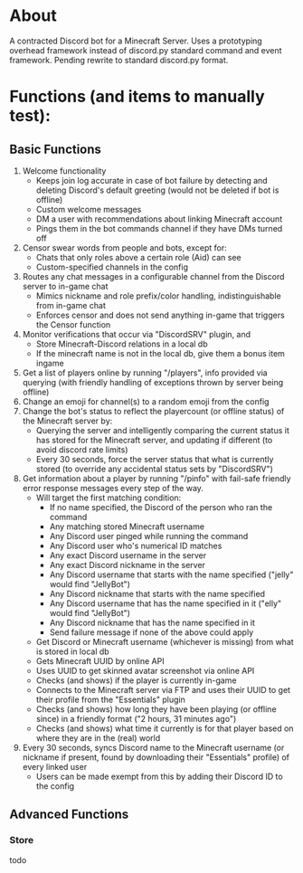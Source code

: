 # About
A contracted Discord bot for a Minecraft Server. Uses a prototyping overhead framework instead of discord.py standard command and event framework. Pending rewrite to standard discord.py format.


# Functions (and items to manually test):
## Basic Functions
1. Welcome functionality 
    - Keeps join log accurate in case of bot failure by detecting and deleting Discord's default greeting (would not be deleted if bot is offline)
    - Custom welcome messages
    - DM a user with recommendations about linking Minecraft account
    - Pings them in the bot commands channel if they have DMs turned off
2. Censor swear words from people and bots, except for:
    - Chats that only roles above a certain role (Aid) can see
    - Custom-specified channels in the config
3. Routes any chat messages in a configurable channel from the Discord server to in-game chat
    - Mimics nickname and role prefix/color handling, indistinguishable from in-game chat
    - Enforces censor and does not send anything in-game that triggers the Censor function
4. Monitor verifications that occur via "DiscordSRV" plugin, and
    - Store Minecraft-Discord relations in a local db
    - If the minecraft name is not in the local db, give them a bonus item ingame
5. Get a list of players online by running "/players", info provided via querying (with friendly handling of exceptions thrown by server being offline)
6. Change an emoji for channel(s) to a random emoji from the config
7. Change the bot's status to reflect the playercount (or offline status) of the Minecraft server by:
    - Querying the server and intelligently comparing the current status it has stored for the Minecraft server, and updating if different (to avoid discord rate limits)
    - Every 30 seconds, force the server status that what is currently stored (to override any accidental status sets by "DiscordSRV")
8. Get information about a player by running "/pinfo" with fail-safe friendly error response messages every step of the way.
    - Will target the first matching condition: 
        - If no name specified, the Discord of the person who ran the command
        - Any matching stored Minecraft username
        - Any Discord user pinged while running the command
        - Any Discord user who's numerical ID matches
        - Any exact Discord username in the server
        - Any exact Discord nickname in the server
        - Any Discord username that starts with the name specified ("jelly" would find "JellyBot")
        - Any Discord nickname that starts with the name specified
        - Any Discord username that has the name specified in it ("elly" would find "JellyBot")
        - Any Discord nickname that has the name specified in it
        - Send failure message if none of the above could apply
     - Get Discord or Minecraft username (whichever is missing) from what is stored in local db
     - Gets Minecraft UUID by online API
     - Uses UUID to get skinned avatar screenshot via online API
     - Checks (and shows) if the player is currently in-game
     - Connects to the Minecraft server via FTP and uses their UUID to get their profile from the "Essentials" plugin
     - Checks (and shows) how long they have been playing (or offline since) in a friendly format ("2 hours, 31 minutes ago")
     - Checks (and shows) what time it currently is for that player based on where they are in the (real) world
8. Every 30 seconds, syncs Discord name to the Minecraft username (or nickname if present, found by downloading their "Essentials" profile) of every linked user
    - Users can be made exempt from this by adding their Discord ID to the config
## Advanced Functions
### Store
  todo


